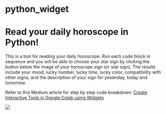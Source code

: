 # python_widget
# Read your daily horoscope in Python!

This is a tool for reading your daily horoscope. Run each code block in sequence and you will be able to choose your star sign by clicking the button below the image of your horoscope sign (or star sign). The results include your mood, lucky number, lucky time, lucky color, compatibility with other signs, and the description of your sign for yesterday, today and tomorrow.

Refer to this Medium article for step by step code breakdown:
[Create Interactive Tools in Google Colab using Widgets](https://towardsdatascience.com/create-interactive-tools-in-google-colab-using-widgets-8a1a504d3b7e?sk=6fe594de56b343e5681275fb11e4b6b6)


![](GIF_Animation.GIF)
